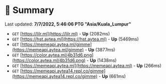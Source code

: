 # 📖 Summary
Last updated: **7/7/2022, 5:46:06 PTG "Asia/Kuala_Lumpur"**

- `GET` [https://lilr.ml](https://lilr.ml) - **Up** (2082ms)
- `GET` [https://hst.aytea.ml](https://hst.aytea.ml) - **Up** (5469ms)
- `GET` [https://memeapi.aytea.ml/gimme](https://memeapi.aytea.ml/gimme) - **Up** (3877ms)
- `GET` [https://color.aytea.ml/4b31d6.png](https://color.aytea.ml/4b31d6.png) - **Up** (1438ms)
- `GET` [https://memeapi.aytea.ml](https://memeapi.aytea.ml) - **Up** (266ms)
- `GET` [https://memeapi.aytea14.repl.co/gimme](https://memeapi.aytea14.repl.co/gimme) - **Up** (661ms)
